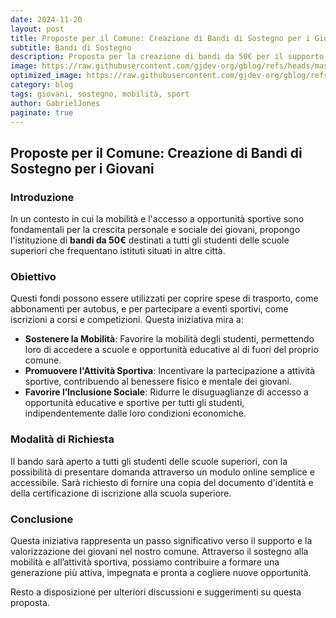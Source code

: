 ```yaml
---
date: 2024-11-20
layout: post
title: Proposte per il Comune: Creazione di Bandi di Sostegno per i Giovani
subtitle: Bandi di Sostegno
description: Proposta per la creazione di bandi da 50€ per il supporto degli studenti delle scuole superiori.
image: https://raw.githubusercontent.com/gjdev-org/gblog/refs/heads/master/assets/img/copertine3.png
optimized_image: https://raw.githubusercontent.com/gjdev-org/gblog/refs/heads/master/assets/img/copertine3.png
category: blog
tags: giovani, sostegno, mobilità, sport
author: GabrielJones
paginate: true
---
```


## Proposte per il Comune: Creazione di Bandi di Sostegno per i Giovani

### Introduzione

In un contesto in cui la mobilità e l'accesso a opportunità sportive sono fondamentali per la crescita personale e sociale dei giovani, propongo l'istituzione di **bandi da 50€** destinati a tutti gli studenti delle scuole superiori che frequentano istituti situati in altre città.

### Obiettivo

Questi fondi possono essere utilizzati per coprire spese di trasporto, come abbonamenti per autobus, e per partecipare a eventi sportivi, come iscrizioni a corsi e competizioni. Questa iniziativa mira a:

- **Sostenere la Mobilità**: Favorire la mobilità degli studenti, permettendo loro di accedere a scuole e opportunità educative al di fuori del proprio comune.
- **Promuovere l'Attività Sportiva**: Incentivare la partecipazione a attività sportive, contribuendo al benessere fisico e mentale dei giovani.
- **Favorire l’Inclusione Sociale**: Ridurre le disuguaglianze di accesso a opportunità educative e sportive per tutti gli studenti, indipendentemente dalle loro condizioni economiche.

### Modalità di Richiesta

Il bando sarà aperto a tutti gli studenti delle scuole superiori, con la possibilità di presentare domanda attraverso un modulo online semplice e accessibile. Sarà richiesto di fornire una copia del documento d'identità e della certificazione di iscrizione alla scuola superiore.

### Conclusione

Questa iniziativa rappresenta un passo significativo verso il supporto e la valorizzazione dei giovani nel nostro comune. Attraverso il sostegno alla mobilità e all’attività sportiva, possiamo contribuire a formare una generazione più attiva, impegnata e pronta a cogliere nuove opportunità. 

Resto a disposizione per ulteriori discussioni e suggerimenti su questa proposta.
